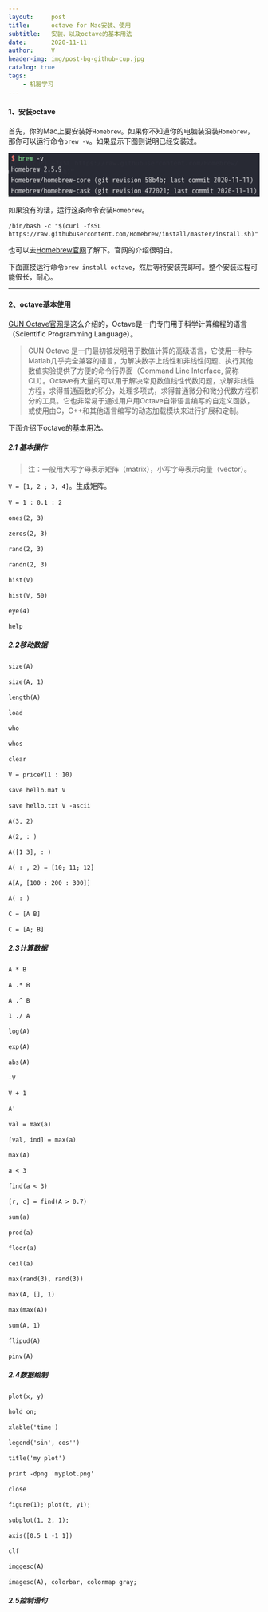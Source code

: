 ```yaml
---
layout:     post
title:      octave for Mac安装、使用
subtitle:   安装、以及octave的基本用法
date:       2020-11-11
author:     V
header-img: img/post-bg-github-cup.jpg
catalog: true
tags:
    - 机器学习
---
```

#### 1、安装octave

首先，你的Mac上要安装好`Homebrew`。如果你不知道你的电脑装没装`Homebrew`，那你可以运行命令`brew -v`。如果显示下图则说明已经安装过。

![](/img/postImg/20201111_1.png)

如果没有的话，运行这条命令安装`Homebrew`。

```
/bin/bash -c "$(curl -fsSL https://raw.githubusercontent.com/Homebrew/install/master/install.sh)"
```

也可以去[Homebrew官网](https://brew.sh)了解下。官网的介绍很明白。

下面直接运行命令`brew install octave`，然后等待安装完即可。整个安装过程可能很长，耐心。

---

#### 2、octave基本使用

[GUN Octave官网](https://www.gnu.org/software/octave/)是这么介绍的，Octave是一门专门用于科学计算编程的语言（Scientific Programming Language）。

>GUN Octave 是一门最初被发明用于数值计算的高级语言，它使用一种与Matlab几乎完全兼容的语言，为解决数字上线性和非线性问题、执行其他数值实验提供了方便的命令行界面（Command Line Interface, 简称CLI）。Octave有大量的可以用于解决常见数值线性代数问题，求解非线性方程，求得普通函数的积分，处理多项式，求得普通微分和微分代数方程积分的工具。它也非常易于通过用户用Octave自带语言编写的自定义函数，或使用由C，C++和其他语言编写的动态加载模块来进行扩展和定制。

下面介绍下octave的基本用法。

##### 2.1 基本操作

>注：一般用大写字母表示矩阵（matrix），小写字母表示向量（vector）。

`V = [1, 2 ; 3, 4]`。生成矩阵。

`V = 1 : 0.1 : 2`

`ones(2, 3)`

`zeros(2, 3)`

`rand(2, 3)`

`randn(2, 3)`

`hist(V)`

`hist(V, 50)`

`eye(4)`

`help`

##### 2.2移动数据

`size(A)`

`size(A, 1)`

`length(A)`

`load`

`who`

`whos`

`clear`

`V = priceY(1 : 10)`

`save hello.mat V`

`save hello.txt V -ascii`

`A(3, 2)`

`A(2, : )`

`A([1 3], : )`

`A( : , 2) = [10; 11; 12]`

`A[A, [100 : 200 : 300]]`

`A( : )`

`C = [A B]`

`C = [A; B]`

##### 2.3计算数据

`A * B`

`A .* B`

`A .^ B`

`1 ./ A`

`log(A)`

`exp(A)`

`abs(A)`

`-V`

`V + 1`

`A'`

`val = max(a)`

`[val, ind] = max(a)`

`max(A)`

`a < 3`

`find(a < 3)`

`[r, c] = find(A > 0.7)`

`sum(a)`

`prod(a)`

`floor(a)`

`ceil(a)`

`max(rand(3), rand(3))`

`max(A, [], 1)`

`max(max(A))`

`sum(A, 1)`

`flipud(A)`

`pinv(A)`

##### 2.4数据绘制

`plot(x, y)`

`hold on;`

`xlable('time')`

`legend('sin', cos'')`

`title('my plot')`

`print -dpng 'myplot.png'`

`close`

`figure(1); plot(t, y1);`

`subplot(1, 2, 1);`

`axis([0.5 1 -1 1])`

`clf`

`imggesc(A)`

`imagesc(A), colorbar, colormap gray;`

##### 2.5控制语句









